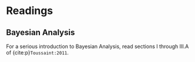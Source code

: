 Readings
========

## Bayesian Analysis

For a serious introduction to Bayesian Analysis, read sections I through III.A of
{cite:p}`Toussaint:2011`.
